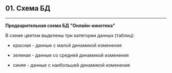 ## 01. Схема БД

---
__Предварительная схема БД "Онлайн-кинотека"__

В схеме цветом выделены три категории данных (таблиц):

- красная - данные с малой динамикой изменения

- зеленая - данные со средней динамикой изменения

- синяя - данные с наибольшей динамикой изменения



